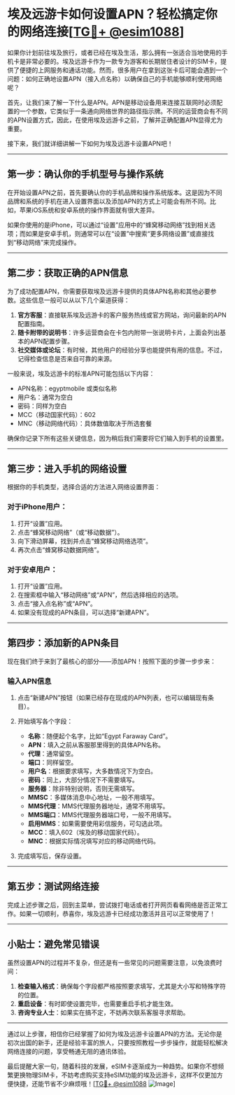 # 埃及远游卡如何设置APN？轻松搞定你的网络连接[[TG💪+ @esim1088](https://t.me/s/esim1088)]

如果你计划前往埃及旅行，或者已经在埃及生活，那么拥有一张适合当地使用的手机卡是非常必要的。埃及远游卡作为一款专为游客和长期居住者设计的SIM卡，提供了便捷的上网服务和通话功能。然而，很多用户在拿到这张卡后可能会遇到一个问题：如何正确地设置APN（接入点名称）以确保自己的手机能够顺利使用网络呢？

首先，让我们来了解一下什么是APN。APN是移动设备用来连接互联网时必须配置的一个参数，它类似于一条通向网络世界的路径指示牌。不同的运营商会有不同的APN设置方式，因此，在使用埃及远游卡之前，了解并正确配置APN显得尤为重要。

接下来，我们就详细讲解一下如何为埃及远游卡设置APN吧！

---

## **第一步：确认你的手机型号与操作系统**

在开始设置APN之前，首先要确认你的手机品牌和操作系统版本。这是因为不同品牌和系统的手机在进入设置界面以及添加APN的方式上可能会有所不同。比如，苹果iOS系统和安卓系统的操作界面就有很大差异。

如果你使用的是iPhone，可以通过“设置”应用中的“蜂窝移动网络”找到相关选项；而如果是安卓手机，则通常可以在“设置”中搜索“更多网络设置”或直接找到“移动网络”来完成操作。

---

## **第二步：获取正确的APN信息**

为了成功配置APN，你需要获取埃及远游卡提供的具体APN名称和其他必要参数。这些信息一般可以从以下几个渠道获得：

1. **官方客服**：直接联系埃及远游卡的客户服务热线或官方网站，询问最新的APN配置指南。
2. **随卡附带的说明书**：许多运营商会在卡包内附带一张说明卡片，上面会列出基本的APN配置步骤。
3. **社交媒体或论坛**：有时候，其他用户的经验分享也能提供有用的信息。不过，记得检查信息是否来自可靠的来源。

一般来说，埃及远游卡的标准APN可能包括以下内容：
- APN名称：egyptmobile 或类似名称
- 用户名：通常为空白
- 密码：同样为空白
- MCC（移动国家代码）：602
- MNC（移动网络代码）：具体数值取决于所选套餐

确保你记录下所有这些关键信息，因为稍后我们需要将它们输入到手机的设置里。

---

## **第三步：进入手机的网络设置**

根据你的手机类型，选择合适的方法进入网络设置界面：

### 对于iPhone用户：
1. 打开“设置”应用。
2. 点击“蜂窝移动网络”（或“移动数据”）。
3. 向下滑动屏幕，找到并点击“蜂窝移动网络选项”。
4. 再次点击“蜂窝移动数据网络”。

### 对于安卓用户：
1. 打开“设置”应用。
2. 在搜索框中输入“移动网络”或“APN”，然后选择相应的选项。
3. 点击“接入点名称”或“APN”。
4. 如果没有现成的APN条目，可以选择“新建APN”。

---

## **第四步：添加新的APN条目**

现在我们终于来到了最核心的部分——添加APN！按照下面的步骤一步步来：

### 输入APN信息
1. 点击“新建APN”按钮（如果已经存在现成的APN列表，也可以编辑现有条目）。
2. 开始填写各个字段：
   - **名称**：随便起个名字，比如“Egypt Faraway Card”。
   - **APN**：填入之前从客服那里得到的具体APN名称。
   - **代理**：通常留空。
   - **端口**：同样留空。
   - **用户名**：根据要求填写，大多数情况下为空白。
   - **密码**：同上，大部分情况下不需要填写。
   - **服务器**：除非特别说明，否则无需填写。
   - **MMSC**：多媒体消息中心地址，一般不用填写。
   - **MMS代理**：MMS代理服务器地址，通常不用填写。
   - **MMS端口**：MMS代理服务器端口号，一般不用填写。
   - **启用MMS**：如果需要使用彩信服务，可勾选此项。
   - **MCC**：填入602（埃及的移动国家代码）。
   - **MNC**：根据实际情况填写对应的移动网络代码。

3. 完成填写后，保存设置。

---

## **第五步：测试网络连接**

完成上述步骤之后，回到主菜单，尝试拨打电话或者打开网页看看网络是否正常工作。如果一切顺利，恭喜你，埃及远游卡已经成功激活并且可以正常使用了！

---

## **小贴士：避免常见错误**

虽然设置APN的过程并不复杂，但还是有一些常见的问题需要注意，以免浪费时间：

1. **检查输入格式**：确保每个字段都严格按照要求填写，尤其是大小写和特殊字符的位置。
2. **重启设备**：有时即使设置完毕，也需要重启手机才能生效。
3. **咨询专业人士**：如果实在搞不定，不妨再次联系客服寻求帮助。

---

通过以上步骤，相信你已经掌握了如何为埃及远游卡设置APN的方法。无论你是初次出国的新手，还是经验丰富的旅人，只要按照教程一步步操作，就能轻松解决网络连接的问题，享受畅通无阻的通讯体验。

最后提醒大家一句，随着科技的发展，eSIM卡逐渐成为一种趋势。如果你不想频繁更换物理SIM卡，不妨考虑购买支持eSIM功能的埃及远游卡，这样不仅更加方便快捷，还能节省不少麻烦哦！[[TG💪+ @esim1088](https://t.me/s/esim1088) ![Image](https://i.postimg.cc/4NQfJmqS/Snipaste-2025-05-13-00-14-12.png)]